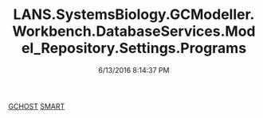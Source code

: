 ﻿---
title: LANS.SystemsBiology.GCModeller.Workbench.DatabaseServices.Model_Repository.Settings.Programs
date: 6/13/2016 8:14:37 PM
---

[GCHOST](T-LANS.SystemsBiology.GCModeller.Workbench.DatabaseServices.Model_Repository.Settings.Programs.GCHOST.html)
[SMART](T-LANS.SystemsBiology.GCModeller.Workbench.DatabaseServices.Model_Repository.Settings.Programs.SMART.html)
